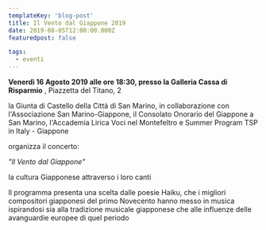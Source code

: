 ```yaml
---
templateKey: 'blog-post'
title: Il Vento dal Giappone 2019
date: 2019-08-05T12:00:00.000Z
featuredpost: false

tags:
  - eventi
---
```



**Venerdì 16 Agosto 2019 alle ore 18:30, presso la Galleria Cassa di Risparmio** , Piazzetta del Titano, 2 

 la Giunta di Castello della Città di San Marino, in collaborazione con l'Associazione San Marino-Giappone, il Consolato Onorario del Giappone a San Marino, l'Accademia Lirica Voci nel Montefeltro e Summer Program TSP in Italy - Giappone 

 organizza il concerto: 

 *"Il Vento dal Giappone"*  

 la cultura Giapponese attraverso i loro canti 

 Il programma presenta una scelta dalle poesie Haiku, che i migliori compositori giapponesi del primo Novecento hanno messo in musica ispirandosi sia alla tradizione musicale giapponese che alle influenze delle avanguardie europee di quel periodo 

